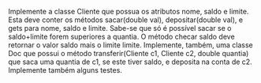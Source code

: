 Implemente a classe Cliente que possua os atributos
nome, saldo e limite. Esta deve conter os métodos sacar(double val),
depositar(double val), e gets para nome, saldo e limite. Sabe-se
que só é possível sacar se o saldo+limite forem superiores a quantia.
O método checar saldo deve retornar o valor saldo mais o limite
limite. Implemente, também, uma classe Doc que possui o método
transferir(Cliente c1, Cliente c2, double quantia) que saca
uma quantia de c1, se este tiver saldo, e deposita na conta de c2.
Implemente também alguns testes.